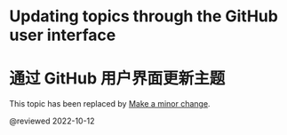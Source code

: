 # Updating topics through the GitHub user interface

# 通过 GitHub 用户界面更新主题

This topic has been replaced by [Make a minor change](guide/contributors-guide-overview#make-a-minor-change).

<!-- links -->

<!-- external links -->

<!-- end links -->

@reviewed 2022-10-12
